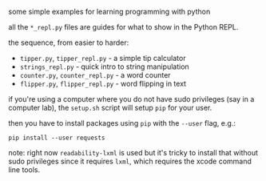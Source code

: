 some simple examples for learning programming with python

all the `*_repl.py` files are guides for what to show in the Python REPL.

the sequence, from easier to harder:

* `tipper.py`, `tipper_repl.py` - a simple tip calculator
* `strings_repl.py` - quick intro to string manipulation
* `counter.py`, `counter_repl.py` - a word counter
* `flipper.py`, `flipper_repl.py` - word flipping in text

if you're using a computer where you do not have sudo privileges (say in a computer
lab), the `setup.sh` script will setup `pip` for your user.

then you have to install packages using `pip` with the `--user` flag, e.g.:

    pip install --user requests


note: right now `readability-lxml` is used but it's tricky to install that without sudo
privileges since it requires `lxml`, which requires the xcode command line tools.